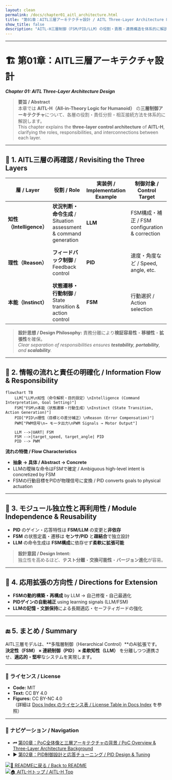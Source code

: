 ```yaml
---
layout: clean
permalink: /docs/chapter01_aitl_architecture.html
title: "第01章：AITL三層アーキテクチャ設計 / AITL Three-Layer Architecture Design"
show_title: false
description: "AITL-H三層制御（FSM/PID/LLM）の役割・責務・連携構造を体系的に解説。"
---
```


---

# 🏗 **第01章：AITL三層アーキテクチャ設計**  
_**Chapter 01: AITL Three-Layer Architecture Design**_

> **要旨 / Abstract**  
> 本章では **AITL-H（All-in-Theory Logic for Humanoid）** の**三層制御アーキテクチャ**について、各層の役割・責任分担・相互接続方法を体系的に解説します。  
> This chapter explains the **three-layer control architecture** of **AITL-H**, clarifying the roles, responsibilities, and interconnections between each layer.

---

## 🧠 **1. AITL三層の再確認 / Revisiting the Three Layers**

| 層 / Layer | 役割 / Role | 実装例 / Implementation Example | 制御対象 / Control Target | 備考 / Notes |
|----|------|------------|--------------------------------|--------------|
| **知性（Intelligence）** | **状況判断・命令生成** / Situation assessment & command generation | **LLM** | FSM構成・補正 / FSM configuration & correction | 高次抽象処理 / High-level abstraction |
| **理性（Reason）** | **フィードバック制御** / Feedback control | **PID** | 速度・角度など / Speed, angle, etc. | アナログ量補正 / Regulates analog quantities |
| **本能（Instinct）** | **状態遷移・行動制御** / State transition & action control | **FSM** | 行動選択 / Action selection | 定義ルール準拠 / Rule-based |

> **設計思想 / Design Philosophy:** 責務分離により**検証容易性**・**移植性**・**拡張性**を確保。  
> _Clear separation of responsibilities ensures **testability**, **portability**, and **scalability**._

---

## 🧩 **2. 情報の流れと責任の明確化 / Information Flow & Responsibility**

```mermaid
flowchart TB
    LLM["LLM\n知性（命令解釈・目的設定）\nIntelligence (Command Interpretation, Goal Setting)"]
    FSM["FSM\n本能（状態遷移・行動生成）\nInstinct (State Transition, Action Generation)"]
    PID["PID\n理性（目標との差分補正）\nReason (Error Compensation)"]
    PWM["PWM信号\n→ モータ出力\nPWM Signals → Motor Output"]

    LLM -->|UART| FSM
    FSM -->|target_speed, target_angle| PID
    PID --> PWM
```

**流れの特徴 / Flow Characteristics**  
- **抽象 → 具体 / Abstract → Concrete**  
- LLMの曖昧な命令はFSMで確定 / Ambiguous high-level intent is concretized by FSM  
- FSMの行動目標をPIDが物理信号に変換 / PID converts goals to physical actuation

---

## 🧱 **3. モジュール独立性と再利用性 / Module Independence & Reusability**

- **PID** のゲイン・応答特性は **FSM/LLM** の変更と**非依存**  
- **FSM** の状態定義・遷移は **センサ/PID** と**疎結合**で独立設計  
- **LLM** の命令生成は **FSM構成**に依存せず**柔軟に拡張可能**

> **設計意図 / Design Intent:**  
> 独立性を高めるほど、**テスト分離**・**交換可能性**・**バージョン進化**が容易。

---

## 🔁 **4. 応用拡張の方向性 / Directions for Extension**

- **FSMの動的構築・再構成** by LLM → 自己修復・自己最適化  
- **PIDゲインの自動補正** using learning signals (LLM/FSM)  
- **LLMの記憶・文脈保持**による長期適応・セーフティガードの強化

---

## 🔚 **5. まとめ / Summary**

AITL三層モデルは、**多階層制御（Hierarchical Control）**のAI拡張です。  
**決定性（FSM） × 連続制御（PID） × 柔軟知性（LLM）** を分離しつつ連携させ、**適応的・堅牢**なシステムを実現します。

---

### 📝 **ライセンス / License**
- **Code:** MIT  
- **Text:** CC BY 4.0  
- **Figures:** CC BY-NC 4.0  
（詳細は [Docs Index のライセンス表 / License Table in Docs Index](https://samizo-aitl.github.io/AITL-H/docs/#-ライセンス--license) を参照）

---

### 🔗 **ナビゲーション / Navigation**
- ⏮ [第00章：PoC全体像と三層アーキテクチャの背景 / PoC Overview & Three-Layer Architecture Background](https://samizo-aitl.github.io/AITL-H/docs/chapter00_overview.html)  
- ▶️ [第02章：PID制御設計と応答チューニング / PID Design & Tuning](https://samizo-aitl.github.io/AITL-H/docs/chapter02_pid_design.html)  

[![📄 READMEに戻る / Back to README](https://img.shields.io/badge/Back%20to-README-blue?logo=readme)](https://samizo-aitl.github.io/AITL-H/docs/)  
[![🏠 AITL-Hトップ / AITL-H Top](https://img.shields.io/badge/AITL--H-Top-brightgreen?logo=github)](https://samizo-aitl.github.io/AITL-H/)

